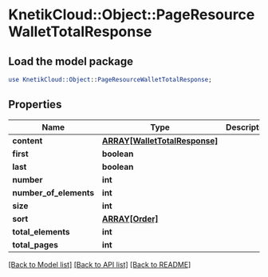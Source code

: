 # KnetikCloud::Object::PageResourceWalletTotalResponse

## Load the model package
```perl
use KnetikCloud::Object::PageResourceWalletTotalResponse;
```

## Properties
Name | Type | Description | Notes
------------ | ------------- | ------------- | -------------
**content** | [**ARRAY[WalletTotalResponse]**](WalletTotalResponse.md) |  | [optional] 
**first** | **boolean** |  | [optional] 
**last** | **boolean** |  | [optional] 
**number** | **int** |  | [optional] 
**number_of_elements** | **int** |  | [optional] 
**size** | **int** |  | [optional] 
**sort** | [**ARRAY[Order]**](Order.md) |  | [optional] 
**total_elements** | **int** |  | [optional] 
**total_pages** | **int** |  | [optional] 

[[Back to Model list]](../README.md#documentation-for-models) [[Back to API list]](../README.md#documentation-for-api-endpoints) [[Back to README]](../README.md)


